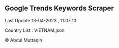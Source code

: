 

## Google Trends Keywords Scraper 
 
Last Update 13-04-2023 , 11:07:10

Country List :
VIETNAM.json



© Abdul Muttaqin 
